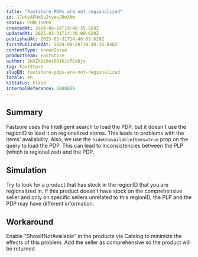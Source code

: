 ```yaml
---
title: "Faststore PDPs are not regionalized"
id: 17wHyAFHm5u2tyaxJ9mXNm
status: PUBLISHED
createdAt: 2024-08-28T19:48:35.858Z
updatedAt: 2025-03-31T14:46:09.620Z
publishedAt: 2025-03-31T14:46:09.620Z
firstPublishedAt: 2024-08-28T19:48:36.848Z
contentType: knownIssue
productTeam: FastStore
author: 2mXZkbi0oi061KicTExNjo
tag: FastStore
slugEN: faststore-pdps-are-not-regionalized
locale: en
kiStatus: Fixed
internalReference: 1088656
---
```


## Summary


Fastsore uses the Intelligent search to load the PDP, but it doesn't use the regionID to load it on regionalized stores. This leads to problems with the items' availability. Also, we use the `hideUnavailableItems=true` prop on the query to load the PDP. This can lead to inconsistencies between the PLP (which is regionalized) and the PDP.


##

## Simulation


Try to look for a product that has stock in the regionID that you are regionalized in. If this product doesn't have stock on the comprehensive seller and only on specific sellers unrelated to this regionID, the PLP and the PDP may have different information.


##

## Workaround


Enable "ShowIfNotAvailable" in the products via Catalog to minimize the effects of this problem.
Add the seller as comprehensive so the product will be returned




